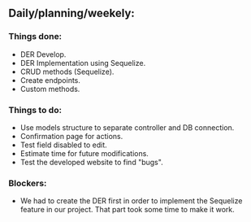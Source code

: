 ## Daily/planning/weekely:

### Things done:
- DER Develop.
- DER Implementation using Sequelize.
- CRUD methods (Sequelize).
- Create endpoints.
- Custom methods.

### Things to do:
- Use models structure to separate controller and DB connection.
- Confirmation page for actions.
- Test field disabled to edit.
- Estimate time for future modifications.
- Test the developed website to find "bugs".

### Blockers:
- We had to create the DER first in order to implement the Sequelize feature in our project. That part took some time to make it work.